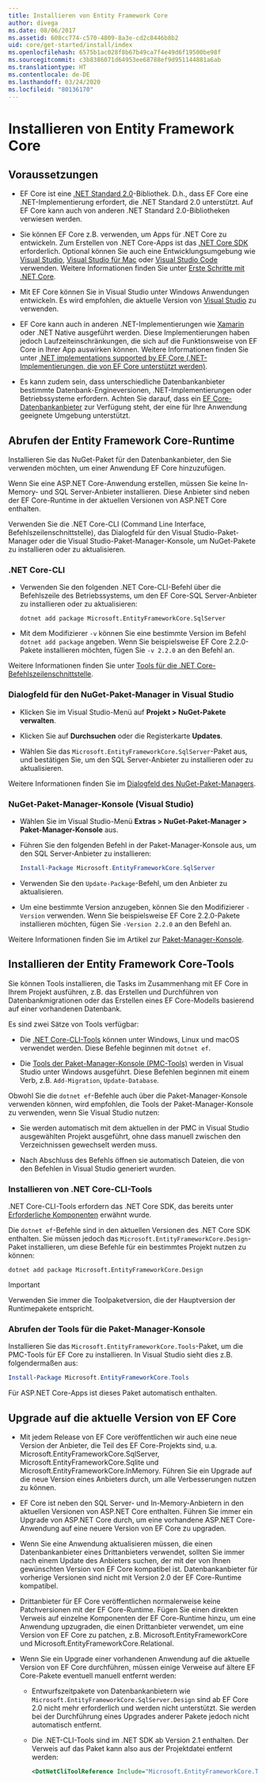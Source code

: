 ```yaml
---
title: Installieren von Entity Framework Core
author: divega
ms.date: 08/06/2017
ms.assetid: 608cc774-c570-4809-8a3e-cd2c8446b8b2
uid: core/get-started/install/index
ms.openlocfilehash: 6575b1ac028f8b67b49ca7f4e49d6f19500be98f
ms.sourcegitcommit: c3b8386071d64953ee68788ef9d951144881a6ab
ms.translationtype: HT
ms.contentlocale: de-DE
ms.lasthandoff: 03/24/2020
ms.locfileid: "80136170"
---
```

# <a name="installing-entity-framework-core"></a>Installieren von Entity Framework Core

## <a name="prerequisites"></a>Voraussetzungen

* EF Core ist eine [.NET Standard 2.0](/dotnet/standard/net-standard)-Bibliothek. D.h., dass EF Core eine .NET-Implementierung erfordert, die .NET Standard 2.0 unterstützt. Auf EF Core kann auch von anderen .NET Standard 2.0-Bibliotheken verwiesen werden.

* Sie können EF Core z.B. verwenden, um Apps für .NET Core zu entwickeln. Zum Erstellen von .NET Core-Apps ist das [.NET Core SDK](https://dotnet.microsoft.com/download) erforderlich. Optional können Sie auch eine Entwicklungsumgebung wie [Visual Studio](https://visualstudio.microsoft.com/vs), [Visual Studio für Mac](https://visualstudio.microsoft.com/vs/mac) oder [Visual Studio Code](https://code.visualstudio.com) verwenden. Weitere Informationen finden Sie unter [Erste Schritte mit .NET Core](/dotnet/core/get-started).

* Mit EF Core können Sie in Visual Studio unter Windows Anwendungen entwickeln. Es wird empfohlen, die aktuelle Version von [Visual Studio](https://visualstudio.microsoft.com/vs) zu verwenden.

* EF Core kann auch in anderen .NET-Implementierungen wie [Xamarin](https://dotnet.microsoft.com/apps/xamarin) oder .NET Native ausgeführt werden. Diese Implementierungen haben jedoch Laufzeiteinschränkungen, die sich auf die Funktionsweise von EF Core in Ihrer App auswirken können. Weitere Informationen finden Sie unter [.NET implementations supported by EF Core (.NET-Implementierungen, die von EF Core unterstützt werden)](xref:core/platforms/index).

* Es kann zudem sein, dass unterschiedliche Datenbankanbieter bestimmte Datenbank-Engineversionen, .NET-Implementierungen oder Betriebssysteme erfordern. Achten Sie darauf, dass ein [EF Core-Datenbankanbieter](xref:core/providers/index) zur Verfügung steht, der eine für Ihre Anwendung geeignete Umgebung unterstützt.

## <a name="get-the-entity-framework-core-runtime"></a>Abrufen der Entity Framework Core-Runtime

Installieren Sie das NuGet-Paket für den Datenbankanbieter, den Sie verwenden möchten, um einer Anwendung EF Core hinzuzufügen.

Wenn Sie eine ASP.NET Core-Anwendung erstellen, müssen Sie keine In-Memory- und SQL Server-Anbieter installieren. Diese Anbieter sind neben der EF Core-Runtime in der aktuellen Versionen von ASP.NET Core enthalten.  

Verwenden Sie die .NET Core-CLI (Command Line Interface, Befehlszeilenschnittstelle), das Dialogfeld für den Visual Studio-Paket-Manager oder die Visual Studio-Paket-Manager-Konsole, um NuGet-Pakete zu installieren oder zu aktualisieren.

### <a name="net-core-cli"></a>.NET Core-CLI

* Verwenden Sie den folgenden .NET Core-CLI-Befehl über die Befehlszeile des Betriebssystems, um den EF Core-SQL Server-Anbieter zu installieren oder zu aktualisieren:

  ```dotnetcli
  dotnet add package Microsoft.EntityFrameworkCore.SqlServer
  ```

* Mit dem Modifizierer `-v` können Sie eine bestimmte Version im Befehl `dotnet add package` angeben. Wenn Sie beispielsweise EF Core 2.2.0-Pakete installieren möchten, fügen Sie `-v 2.2.0` an den Befehl an.

Weitere Informationen finden Sie unter [Tools für die .NET Core-Befehlszeilenschnittstelle](/dotnet/core/tools/).

### <a name="visual-studio-nuget-package-manager-dialog"></a>Dialogfeld für den NuGet-Paket-Manager in Visual Studio

* Klicken Sie im Visual Studio-Menü auf **Projekt > NuGet-Pakete verwalten**.

* Klicken Sie auf **Durchsuchen** oder die Registerkarte **Updates**.

* Wählen Sie das `Microsoft.EntityFrameworkCore.SqlServer`-Paket aus, und bestätigen Sie, um den SQL Server-Anbieter zu installieren oder zu aktualisieren.

Weitere Informationen finden Sie im [Dialogfeld des NuGet-Paket-Managers](/nuget/tools/package-manager-ui).

### <a name="visual-studio-nuget-package-manager-console"></a>NuGet-Paket-Manager-Konsole (Visual Studio)

* Wählen Sie im Visual Studio-Menü **Extras > NuGet-Paket-Manager > Paket-Manager-Konsole** aus.

* Führen Sie den folgenden Befehl in der Paket-Manager-Konsole aus, um den SQL Server-Anbieter zu installieren:

  ``` PowerShell  
  Install-Package Microsoft.EntityFrameworkCore.SqlServer
  ```

* Verwenden Sie den `Update-Package`-Befehl, um den Anbieter zu aktualisieren.

* Um eine bestimmte Version anzugeben, können Sie den Modifizierer `-Version` verwenden. Wenn Sie beispielsweise EF Core 2.2.0-Pakete installieren möchten, fügen Sie `-Version 2.2.0` an den Befehl an.

Weitere Informationen finden Sie im Artikel zur [Paket-Manager-Konsole](/nuget/tools/package-manager-console).

## <a name="get-the-entity-framework-core-tools"></a>Installieren der Entity Framework Core-Tools

Sie können Tools installieren, die Tasks im Zusammenhang mit EF Core in Ihrem Projekt ausführen, z.B. das Erstellen und Durchführen von Datenbankmigrationen oder das Erstellen eines EF Core-Modells basierend auf einer vorhandenen Datenbank.

Es sind zwei Sätze von Tools verfügbar:

* Die [.NET Core-CLI-Tools](xref:core/miscellaneous/cli/dotnet) können unter Windows, Linux und macOS verwendet werden. Diese Befehle beginnen mit `dotnet ef`.

* Die [Tools der Paket-Manager-Konsole (PMC-Tools)](xref:core/miscellaneous/cli/powershell) werden in Visual Studio unter Windows ausgeführt. Diese Befehlen beginnen mit einem Verb, z.B. `Add-Migration`, `Update-Database`.

Obwohl Sie die `dotnet ef`-Befehle auch über die Paket-Manager-Konsole verwenden können, wird empfohlen, die Tools der Paket-Manager-Konsole zu verwenden, wenn Sie Visual Studio nutzen:

* Sie werden automatisch mit dem aktuellen in der PMC in Visual Studio ausgewählten Projekt ausgeführt, ohne dass manuell zwischen den Verzeichnissen gewechselt werden muss.  

* Nach Abschluss des Befehls öffnen sie automatisch Dateien, die von den Befehlen in Visual Studio generiert wurden.

<a name="cli"></a>

### <a name="get-the-net-core-cli-tools"></a>Installieren von .NET Core-CLI-Tools

.NET Core-CLI-Tools erfordern das .NET Core SDK, das bereits unter [Erforderliche Komponenten](#prerequisites) erwähnt wurde.

Die `dotnet ef`-Befehle sind in den aktuellen Versionen des .NET Core SDK enthalten. Sie müssen jedoch das `Microsoft.EntityFrameworkCore.Design`-Paket installieren, um diese Befehle für ein bestimmtes Projekt nutzen zu können:

```dotnetcli
dotnet add package Microsoft.EntityFrameworkCore.Design
```

> [!IMPORTANT]
> Verwenden Sie immer die Toolpaketversion, die der Hauptversion der Runtimepakete entspricht.

### <a name="get-the-package-manager-console-tools"></a>Abrufen der Tools für die Paket-Manager-Konsole

Installieren Sie das `Microsoft.EntityFrameworkCore.Tools`-Paket, um die PMC-Tools für EF Core zu installieren. In Visual Studio sieht dies z.B. folgendermaßen aus:

``` PowerShell
Install-Package Microsoft.EntityFrameworkCore.Tools
```

Für ASP.NET Core-Apps ist dieses Paket automatisch enthalten.

## <a name="upgrading-to-the-latest-ef-core"></a>Upgrade auf die aktuelle Version von EF Core

* Mit jedem Release von EF Core veröffentlichen wir auch eine neue Version der Anbieter, die Teil des EF Core-Projekts sind, u.a. Microsoft.EntityFrameworkCore.SqlServer, Microsoft.EntityFrameworkCore.Sqlite und Microsoft.EntityFrameworkCore.InMemory. Führen Sie ein Upgrade auf die neue Version eines Anbieters durch, um alle Verbesserungen nutzen zu können.

* EF Core ist neben den SQL Server- und In-Memory-Anbietern in den aktuellen Versionen von ASP.NET Core enthalten. Führen Sie immer ein Upgrade von ASP.NET Core durch, um eine vorhandene ASP.NET Core-Anwendung auf eine neuere Version von EF Core zu upgraden.

* Wenn Sie eine Anwendung aktualisieren müssen, die einen Datenbankanbieter eines Drittanbieters verwendet, sollten Sie immer nach einem Update des Anbieters suchen, der mit der von Ihnen gewünschten Version von EF Core kompatibel ist. Datenbankanbieter für vorherige Versionen sind nicht mit Version 2.0 der EF Core-Runtime kompatibel.

* Drittanbieter für EF Core veröffentlichen normalerweise keine Patchversionen mit der EF Core-Runtime. Fügen Sie einen direkten Verweis auf einzelne Komponenten der EF Core-Runtime hinzu, um eine Anwendung upzugraden, die einen Drittanbieter verwendet, um eine Version von EF Core zu patchen, z.B. Microsoft.EntityFrameworkCore und Microsoft.EntityFrameworkCore.Relational.

* Wenn Sie ein Upgrade einer vorhandenen Anwendung auf die aktuelle Version von EF Core durchführen, müssen einige Verweise auf ältere EF Core-Pakete eventuell manuell entfernt werden:

  * Entwurfszeitpakete von Datenbankanbietern wie `Microsoft.EntityFrameworkCore.SqlServer.Design` sind ab EF Core 2.0 nicht mehr erforderlich und werden nicht unterstützt. Sie werden bei der Durchführung eines Upgrades anderer Pakete jedoch nicht automatisch entfernt.

  * Die .NET-CLI-Tools sind im .NET SDK ab Version 2.1 enthalten. Der Verweis auf das Paket kann also aus der Projektdatei entfernt werden:

    ``` xml
    <DotNetCliToolReference Include="Microsoft.EntityFrameworkCore.Tools.DotNet" Version="2.0.0" />
    ```
